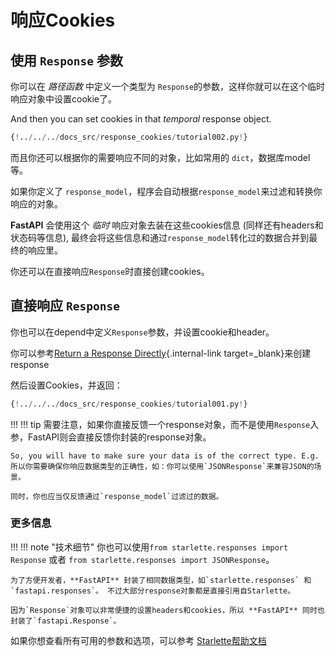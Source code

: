 # 响应Cookies

## 使用 `Response` 参数

你可以在 *路径函数* 中定义一个类型为 `Response`的参数，这样你就可以在这个临时响应对象中设置cookie了。

And then you can set cookies in that *temporal* response object.

```Python hl_lines="1  8-9"
{!../../../docs_src/response_cookies/tutorial002.py!}
```

而且你还可以根据你的需要响应不同的对象，比如常用的 `dict`，数据库model等。

如果你定义了 `response_model`，程序会自动根据`response_model`来过滤和转换你响应的对象。

**FastAPI** 会使用这个 *临时* 响应对象去装在这些cookies信息 (同样还有headers和状态码等信息), 最终会将这些信息和通过`response_model`转化过的数据合并到最终的响应里。

你还可以在直接响应`Response`时直接创建cookies。

## 直接响应 `Response`

你也可以在depend中定义`Response`参数，并设置cookie和header。

你可以参考[Return a Response Directly](response-directly.md){.internal-link target=_blank}来创建response

然后设置Cookies，并返回：

```Python hl_lines="10-12"
{!../../../docs_src/response_cookies/tutorial001.py!}
```

!!! !!! tip
    需要注意，如果你直接反馈一个response对象，而不是使用`Response`入参，FastAPI则会直接反馈你封装的response对象。

    So, you will have to make sure your data is of the correct type. E.g. 所以你需要确保你响应数据类型的正确性，如：你可以使用`JSONResponse`来兼容JSON的场景。
    
    同时，你也应当仅反馈通过`response_model`过滤过的数据。

### 更多信息

!!! !!! note "技术细节"
    你也可以使用`from starlette.responses import Response` 或者 `from starlette.responses import JSONResponse`。

    为了方便开发者，**FastAPI** 封装了相同数据类型，如`starlette.responses` 和 `fastapi.responses`。 不过大部分response对象都是直接引用自Starlette。
    
    因为`Response`对象可以非常便捷的设置headers和cookies，所以 **FastAPI** 同时也封装了`fastapi.Response`。

如果你想查看所有可用的参数和选项，可以参考 <a href="https://www.starlette.io/responses/#set-cookie" class="external-link" target="_blank">Starlette帮助文档</a>
